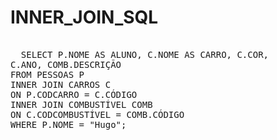 # INNER_JOIN_SQL

<PRE>

  SELECT P.NOME AS ALUNO, C.NOME AS CARRO, C.COR, 
C.ANO, COMB.DESCRIÇÃO
FROM PESSOAS P
INNER JOIN CARROS C 
ON P.CODCARRO = C.CÓDIGO
INNER JOIN COMBUSTÍVEL COMB 
ON C.CODCOMBUSTÍVEL = COMB.CÓDIGO
WHERE P.NOME = "Hugo";

  
</PRE>
